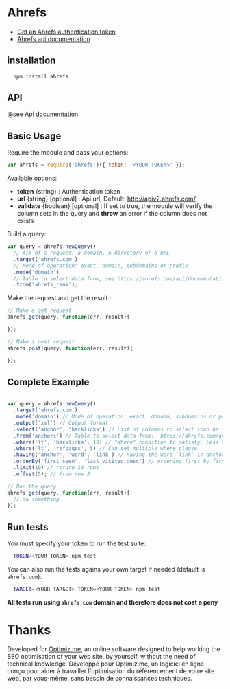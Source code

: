 # Ahrefs

- [Get an Ahrefs authentication token](https://ahrefs.com/api/profile)
- [Ahrefs api documentation](https://ahrefs.com/api/documentation)

## installation

```bash
  npm install ahrefs
```

## API

@see [Api documentation](docs/api.md)


## Basic Usage

Require the module and pass your options:

```javascript
var ahrefs = require('ahrefs')({ token: '<YOUR TOKEN>' });
```

Available options:

- **token** {string} : Authentication token
- **url** {string} [optional] : Api url, Default: http://apiv2.ahrefs.com/,
- **validate** {boolean} [optional] : If set to true, the module will verify the column sets in the query and **throw** an error if the column does not exists


Build a query:
```javascript
var query = ahrefs.newQuery()
  // Aim of a request: a domain, a directory or a URL
  .target('ahrefs.com')
  // Mode of operation: exact, domain, subdomains or prefix
  .mode('domain')
  // Table to select data from, see https://ahrefs.com/api/documentation for a complete list
  .from('ahrefs_rank');
```

Make the request and get the result :

```javascript
// Make a get request
ahrefs.get(query, function(err, result){

});

// Make a post request
ahrefs.post(query, function(err, result){

});
```

## Complete Example

```javascript

var query = ahrefs.newQuery()
  .target('ahrefs.com')
  .mode('domain') // Mode of operation: exact, domain, subdomains or prefix
  .output('xml') // Output format
  .select('anchor', 'backlinks') // List of columns to select (can be set multiple times)
  .from('anchors') // Table to select data from:  https://ahrefs.com/api/documentation/anchors
  .where('lt', 'backlinks', 10) // "Where" condition to satisfy, Less than 10 backlinks
  .where('lt', 'refpages', 5) // Can set multiple where clause
  .having('anchor', 'word', 'link') // Having the word `link` in anchor text
  .orderBy('first_seen', 'last_visited:desc') // ordering first by first_seen ascending, then by last_visited descending. Can be set multiple times
  .limit(10) // return 10 rows
  .offset(5); // from row 5

// Run the query
ahrefs.get(query, function(err, result){
  // do something
});
```

## Run tests

You must specify your token to run the test suite:

```bash
  TOKEN=<YOUR TOKEN> npm test
```

You can also run the tests agains your own target if needed (default is `ahrefs.com`):
```bash
  TARGET=<YOUR TARGET> TOKEN=<YOUR TOKEN> npm test
```

**All tests run using `ahrefs.com` domain and therefore does not cost a peny**

# Thanks
Developed for <a target="_blank" href="http://optimiz.me">Optimiz.me</a>, an online software designed to help working the SEO optimisation of your web site, by yourself, without the need of technical knowledge.
Développé pour Optimiz.me, un logiciel en ligne conçu pour aider à travailler l'optimisation du référencement de votre site web, par vous-même, sans besoin de connaissances techniques.
